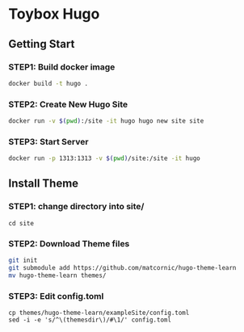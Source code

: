 # Toybox Hugo

## Getting Start

### STEP1: Build docker image

```bash
docker build -t hugo .
```

### STEP2: Create New Hugo Site

```bash
docker run -v $(pwd):/site -it hugo hugo new site site
```

### STEP3: Start Server

```bash
docker run -p 1313:1313 -v $(pwd)/site:/site -it hugo
```

## Install Theme

### STEP1: change directory into site/
```baas
cd site
```

### STEP2: Download Theme files

```bash
git init
git submodule add https://github.com/matcornic/hugo-theme-learn
mv hugo-theme-learn themes/
```

### STEP3: Edit config.toml
```base .
cp themes/hugo-theme-learn/exampleSite/config.toml
sed -i -e 's/^\(themesdir\)/#\1/' config.toml
```
